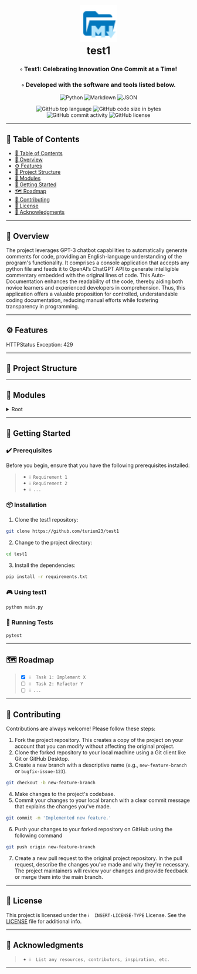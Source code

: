 
<div align="center">
<h1 align="center">
<img src="https://raw.githubusercontent.com/PKief/vscode-material-icon-theme/ec559a9f6bfd399b82bb44393651661b08aaf7ba/icons/folder-markdown-open.svg" width="100" />
<br>test1
</h1>
<h3>◦ Test1: Celebrating Innovation One Commit at a Time!</h3>
<h3>◦ Developed with the software and tools listed below.</h3>

<p align="center">
<img src="https://img.shields.io/badge/Python-3776AB.svg?style&logo=Python&logoColor=white" alt="Python" />
<img src="https://img.shields.io/badge/Markdown-000000.svg?style&logo=Markdown&logoColor=white" alt="Markdown" />
<img src="https://img.shields.io/badge/JSON-000000.svg?style&logo=JSON&logoColor=white" alt="JSON" />
</p>
<img src="https://img.shields.io/github/languages/top/turium23/test1?style&color=5D6D7E" alt="GitHub top language" />
<img src="https://img.shields.io/github/languages/code-size/turium23/test1?style&color=5D6D7E" alt="GitHub code size in bytes" />
<img src="https://img.shields.io/github/commit-activity/m/turium23/test1?style&color=5D6D7E" alt="GitHub commit activity" />
<img src="https://img.shields.io/github/license/turium23/test1?style&color=5D6D7E" alt="GitHub license" />
</div>

---

## 📒 Table of Contents
- [📒 Table of Contents](#-table-of-contents)
- [📍 Overview](#-overview)
- [⚙️ Features](#-features)
- [📂 Project Structure](#project-structure)
- [🧩 Modules](#modules)
- [🚀 Getting Started](#-getting-started)
- [🗺 Roadmap](#-roadmap)
- [🤝 Contributing](#-contributing)
- [📄 License](#-license)
- [👏 Acknowledgments](#-acknowledgments)

---


## 📍 Overview

The project leverages GPT-3 chatbot capabilities to automatically generate comments for code, providing an English-language understanding of the program's functionality. It comprises a console application that accepts any python file and feeds it to OpenAI’s ChatGPT API to generate intelligible commentary embedded with the original lines of code. This Auto-Documentation enhances the readability of the code, thereby aiding both novice learners and experienced developers in comprehension. Thus, this application offers a valuable proposition for controlled, understandable coding documentation, reducing manual efforts while fostering transparency in programming.

---

## ⚙️ Features

HTTPStatus Exception: 429

---


## 📂 Project Structure




---

## 🧩 Modules

<details closed><summary>Root</summary>

| File                                                                                           | Summary                                                                                                                                                                                                                                                                                                                                                                                                                                   |
| ---                                                                                            | ---                                                                                                                                                                                                                                                                                                                                                                                                                                       |
| [json_my.json](https://github.com/turium23/test1/blob/main/json_my.json)                       | The provided code snippet represents metadata for various AI models denoted as "t5-vicuna-3b", "camel-5b", and "mpt-7b". Details consist of model attributes (like name, VGA utilization, hub resources), custom generation configurations, and brief descriptions. There's information about performance metrics, thumbnail image URLs. It also showcases example use-cases where details of the individual dialogue pairs are enlisted. |
| [t5_vicuna_3b.py](https://github.com/turium23/test1/blob/main/t5_vicuna_3b.py)                 | This code defines a dictionary for the specification of a machine learning model: "T5 Vicuna". Key parameters include model parameters, VRAM usage for different formats, source repository details, and model thumbnail URLs. Other information includes a general description, the default configuration, and working example. The model is hosted on LMSYS and based on Google's Flan-T5-XL model.                                     |
| [main.py](https://github.com/turium23/test1/blob/main/AutoDoc-ChatGPT\main.py)                 | This script initiates an AutoDoc console application that employs chatbots to generate documentation for Python files. User-entered configurations are fetched from "config.ini". Users supply a file through a command-line argument. If the file exists, the content and language info are used alongside authenticated tokens to produce documentation. The altered'commented' code file is then outputted.                            |
| [autodoc.py](https://github.com/turium23/test1/blob/main/AutoDoc-ChatGPT\modules\autodoc.py)   | The script initializes a'ChatGPT' chatbot to auto-generate comments for provided code. It reads the input code and divides it for commenting. The chatbot produces a comment for each piece, getting appended to the original code. Errors are highlighted using color-coded messages. It currently supports multiple languages listed in ‘Settings’.                                                                                     |
| [divider.py](https://github.com/turium23/test1/blob/main/AutoDoc-ChatGPT\modules\divider.py)   | HTTPStatus Exception: 429                                                                                                                                                                                                                                                                                                                                                                                                                 |
| [file.py](https://github.com/turium23/test1/blob/main/AutoDoc-ChatGPT\modules\file.py)         | The provided code defines a File class representing a file. This class has methods to open, read content from the file and retrieve the coding language based on its extension. Upon initialization, it normalizes, absolute forms the input path, and separates directory and file information. It can also create a new "commented" version of the file in the same directory.                                                          |
| [prompt.py](https://github.com/turium23/test1/blob/main/AutoDoc-ChatGPT\modules\prompt.py)     | HTTPStatus Exception: 429                                                                                                                                                                                                                                                                                                                                                                                                                 |
| [result.py](https://github.com/turium23/test1/blob/main/AutoDoc-ChatGPT\modules\result.py)     | HTTPStatus Exception: 429                                                                                                                                                                                                                                                                                                                                                                                                                 |
| [settings.py](https://github.com/turium23/test1/blob/main/AutoDoc-ChatGPT\modules\settings.py) | HTTPStatus Exception: 429                                                                                                                                                                                                                                                                                                                                                                                                                 |

</details>

---

## 🚀 Getting Started

### ✔️ Prerequisites

Before you begin, ensure that you have the following prerequisites installed:
> - `ℹ️ Requirement 1`
> - `ℹ️ Requirement 2`
> - `ℹ️ ...`

### 📦 Installation

1. Clone the test1 repository:
```sh
git clone https://github.com/turium23/test1
```

2. Change to the project directory:
```sh
cd test1
```

3. Install the dependencies:
```sh
pip install -r requirements.txt
```

### 🎮 Using test1

```sh
python main.py
```

### 🧪 Running Tests
```sh
pytest
```

---


## 🗺 Roadmap

> - [X] `ℹ️  Task 1: Implement X`
> - [ ] `ℹ️  Task 2: Refactor Y`
> - [ ] `ℹ️ ...`


---

## 🤝 Contributing

Contributions are always welcome! Please follow these steps:
1. Fork the project repository. This creates a copy of the project on your account that you can modify without affecting the original project.
2. Clone the forked repository to your local machine using a Git client like Git or GitHub Desktop.
3. Create a new branch with a descriptive name (e.g., `new-feature-branch` or `bugfix-issue-123`).
```sh
git checkout -b new-feature-branch
```
4. Make changes to the project's codebase.
5. Commit your changes to your local branch with a clear commit message that explains the changes you've made.
```sh
git commit -m 'Implemented new feature.'
```
6. Push your changes to your forked repository on GitHub using the following command
```sh
git push origin new-feature-branch
```
7. Create a new pull request to the original project repository. In the pull request, describe the changes you've made and why they're necessary.
The project maintainers will review your changes and provide feedback or merge them into the main branch.

---

## 📄 License

This project is licensed under the `ℹ️  INSERT-LICENSE-TYPE` License. See the [LICENSE](https://docs.github.com/en/communities/setting-up-your-project-for-healthy-contributions/adding-a-license-to-a-repository) file for additional info.

---

## 👏 Acknowledgments

> - `ℹ️  List any resources, contributors, inspiration, etc.`

---
